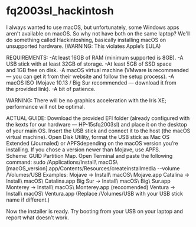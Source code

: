 # fq2003sl_hackintosh

I always wanted to use macOS, but unfortunately, some Windows apps aren't available on macOS. So why not have both on the same laptop? We'll do something called Hackintoshing, basically installing macOS on unsupported hardware.
(WARNING: This violates Apple’s EULA)


REQUIREMENTS:​
-At least 16GB of RAM (minimum supported is 8GB).
-A USB stick with at least 32GB of storage.
-At least 5GB of SSD space and 1GB free on disk.
-A macOS virtual machine (VMware is recommended — you can get it from their website and follow the setup process).
-A macOS ISO (Mojave 10.13 / Big Sur recommended — download it from the provided link).
-A bit of patience.

WARNING:
There will be no graphics acceleration with the Iris XE; performance will not be optimal.

ACTUAL GUIDE:​
Download the provided EFI folder (already configured with the kexts for our hardware — HP-15sfq2003sl) and place it on the desktop of your main OS.
Insert the USB stick and connect it to the host (the macOS virtual machine).
Open Disk Utility, format the USB stick as Mac OS Extended (Journaled) or APFSdepending on the macOS version you’re installing.
If you chose a version newer than Mojave, use APFS.
Scheme: GUID Partition Map.
Open Terminal and paste the following command:
sudo /Applications/Install\ macOS\ [macOS_version].app/Contents/Resources/createinstallmedia --volume /Volumes/USB Examples:
Mojave → Install\ macOS\ Mojave.app
Catalina → Install\ macOS\ Catalina.app
Big Sur → Install\ macOS\ Big\ Sur.app
Monterey → Install\ macOS\ Monterey.app (reccomended)
Ventura → Install\ macOS\ Ventura.app
(Replace /Volumes/USB with your USB stick name if different.)

Now the installer is ready. Try booting from your USB on your laptop and report what doesn’t work.
